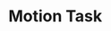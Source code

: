# Motion Task

<x-prologue image="recruiting-website-motion" command="bash -c 'cp /usr/src/app/{*.py,*.png,*.ttf} /data/ && echo Initialized files.'" />

<x-text-editor file="/data/generate_keyframes.py" mode="python" />

<x-button image="recruiting-website-motion" command="python generate_animation.py" label="Run program" working-directory="/data" />

<x-image-viewer file="/data/animation.webp" mime="image/gif" />
